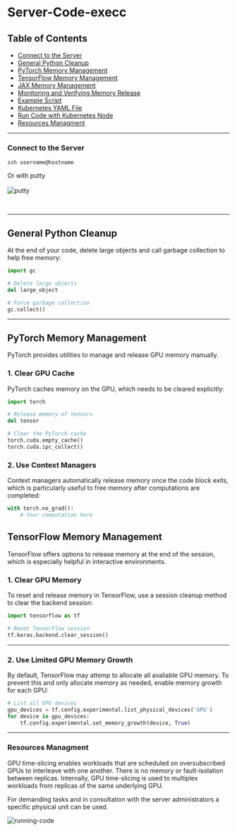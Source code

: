  
# Server-Code-execc
## Table of Contents
- [Connect to the Server](#connect-to-the-server)
- [General Python Cleanup](#general-python-cleanup)
- [PyTorch Memory Management](#pytorch-memory-management)
- [TensorFlow Memory Management](#tensorflow-memory-management)
- [JAX Memory Management](#jax-memory-management)
- [Monitoring and Verifying Memory Release](#monitoring-and-verifying-memory-release)
- [Example Script](#example-script)
- [Kubernetes YAML File](#kubernetes-yaml-file)
- [Run Code with Kubernetes Node](#run-code-with-kubernetes-node)
- [Resources Managment](#resources-managment)


---


### Connect to the Server

``` console
ssh username@hostname
```
Or with putty <br/><br/>
![putty](https://github.com/roumpakis/Server-Code-exec/blob/master/images/Capture.JPG)
 
 <br/>

---
## General Python Cleanup

At the end of your code, delete large objects and call garbage collection to help free memory:

```python
import gc

# Delete large objects
del large_object

# Force garbage collection
gc.collect()
```


---
## PyTorch Memory Management

PyTorch provides utilities to manage and release GPU memory manually.

### 1. Clear GPU Cache

PyTorch caches memory on the GPU, which needs to be cleared explicitly:

```python
import torch

# Release memory of tensors
del tensor

# Clear the PyTorch cache
torch.cuda.empty_cache()
torch.cuda.ipc_collect()
```
### 2. Use Context Managers

Context managers automatically release memory once the code block exits, which is particularly useful to free memory after computations are completed:

```python
with torch.no_grad():
    # Your computation here

```


## TensorFlow Memory Management

TensorFlow offers options to release memory at the end of the session, which is especially helpful in interactive environments.

### 1. Clear GPU Memory

To reset and release memory in TensorFlow, use a session cleanup method to clear the backend session:

```python
import tensorflow as tf

# Reset TensorFlow session
tf.keras.backend.clear_session()
```
---

### 2. Use Limited GPU Memory Growth

By default, TensorFlow may attemp to allocate all avaliable GPU memory. To prevent this and only allocate memory as needed, enable memory growth for each GPU: 



```python
# List all GPU devices
gpu_devices = tf.config.experimental.list_physical_devices('GPU')
for device in gpu_devices:
    tf.config.experimental.set_memory_growth(device, True)

```


---

### Resources Managment
GPU time-slicing enables workloads that are scheduled on oversubscribed GPUs to interleave with one another. 
There is no memory or fault-isolation between replicas. Internally, GPU time-slicing is used to multiplex workloads from replicas of the same underlying GPU.

For demanding tasks and in consultation with the server administrators a specific physical unit can be used.



![running-code](https://github.com/roumpakis/Server-Code-exec/blob/master/images/specific.JPG)








